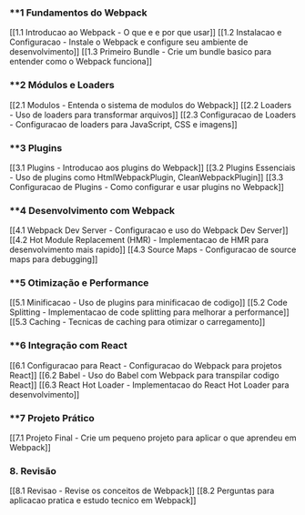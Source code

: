 

###  **1️ Fundamentos do Webpack

[[1.1 Introducao ao Webpack - O que e e por que usar]]
[[1.2 Instalacao e Configuracao - Instale o Webpack e configure seu ambiente de desenvolvimento]]
[[1.3 Primeiro Bundle - Crie um bundle basico para entender como o Webpack funciona]]

### **2️  Módulos e Loaders

[[2.1 Modulos - Entenda o sistema de modulos do Webpack]]
[[2.2 Loaders - Uso de loaders para transformar arquivos]]
[[2.3 Configuracao de Loaders - Configuracao de loaders para JavaScript, CSS e imagens]]

###  **3️ Plugins

[[3.1 Plugins - Introducao aos plugins do Webpack]]
[[3.2 Plugins Essenciais - Uso de plugins como HtmlWebpackPlugin, CleanWebpackPlugin]]
[[3.3 Configuracao de Plugins - Como configurar e usar plugins no Webpack]]

### **4️ Desenvolvimento com Webpack

[[4.1 Webpack Dev Server - Configuracao e uso do Webpack Dev Server]]
[[4.2 Hot Module Replacement (HMR) - Implementacao de HMR para desenvolvimento mais rapido]]
[[4.3 Source Maps - Configuracao de source maps para debugging]]

### **5️ Otimização e Performance

[[5.1 Minificacao - Uso de plugins para minificacao de codigo]]
[[5.2 Code Splitting - Implementacao de code splitting para melhorar a performance]]
[[5.3 Caching - Tecnicas de caching para otimizar o carregamento]]

### **6️ Integração com React

[[6.1 Configuracao para React - Configuracao do Webpack para projetos React]]
[[6.2 Babel - Uso do Babel com Webpack para transpilar codigo React]]
[[6.3 React Hot Loader - Implementacao do React Hot Loader para desenvolvimento]]

### **7️ Projeto Prático

[[7.1 Projeto Final - Crie um pequeno projeto para aplicar o que aprendeu em Webpack]]

### **8. Revisão**

[[8.1 Revisao - Revise os conceitos de Webpack]]
[[8.2 Perguntas para aplicacao pratica e estudo tecnico em Webpack]]



